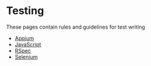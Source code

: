 # Testing

These pages contain rules and guidelines for test writing

* [Appium](testing/appium)
* [JavaScript](testing/javascript)
* [RSpec](testing/rspec)
* [Selenium](testing/selenium)

